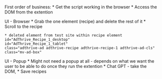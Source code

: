 First order of business:
    * Get the script working in the browser
    * Access the DOM from the extention

UI - Browser
    * Grab the one element (recipe) and delete the rest of it
    * Scroll to the recipe

    * deleted element from test site within recipe element id="AdThrive_Recipe_1_desktop"
    id="AdThrive_Recipe_1_tablet"
    class="adthrive-ad adthrive-recipe adthrive-recipe-1 adthrive-ad-cls"
    class="mv-ad-box"

UI - Popup
    * Might not need a popup at all - depends on what we want the user to be able to do once they run the extention
        * Chat GPT - take the DOM,
        * Save recipes